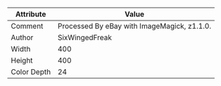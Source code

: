# 
| Attribute | Value |
| ---  | ---     |
| Comment | Processed By eBay with ImageMagick, z1.1.0. ||B2 |
| Author | SixWingedFreak |
| Width | 400 |
| Height | 400 |
| Color Depth | 24 |
